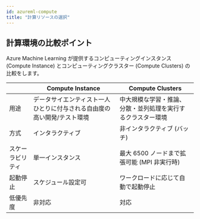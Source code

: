 ```yaml
---
id: azureml-compute
title: "計算リソースの選択"
---
```


## 計算環境の比較ポイント

Azure Machine Learning が提供するコンピューティングインスタンス (Compute Instance) とコンピューティングクラスター (Compute Clusters) の比較をします。

|          |Compute Instance | Compute Clusters  |
|---------|---------|---------|
|用途|データサイエンティスト一人ひとりに付与される自由度の高い開発/テスト環境|中大規模な学習・推論、分散・並列処理を実行するクラスター環境|
|方式|インタラクティブ|非インタラクティブ (バッチ)|
|スケーラビリティ|単一インスタンス|最大 6500 ノードまで拡張可能 (MPI 非実行時)|
|起動停止|スケジュール設定可|ワークロードに応じて自動で起動停止|
|低優先度|非対応|対応|
